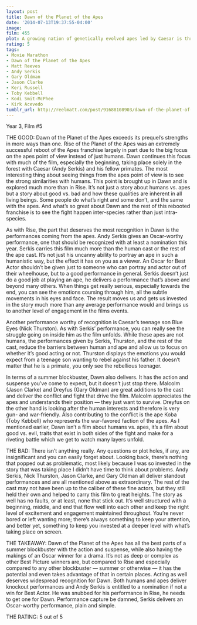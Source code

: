 ```yaml
---
layout: post
title: Dawn of the Planet of the Apes
date: '2014-07-13T19:37:55-04:00'
image: 
film: 455
plot: A growing nation of genetically evolved apes led by Caesar is threatened by a band of human survivors of the devastating virus unleashed a decade earlier. 
rating: 5
tags:
- Movie Marathon
- Dawn of the Planet of the Apes
- Matt Reeves
- Andy Serkis
- Gary Oldman
- Jason Clarke
- Keri Russell
- Toby Kebbell
- Kodi Smit-McPhee
- Kirk Acevedo
tumblr_url: http://reelmatt.com/post/91688108903/dawn-of-the-planet-of-the-apes
---
```


Year 3, Film #5

THE GOOD: Dawn of the Planet of the Apes exceeds its prequel’s strengths in more ways than one. Rise of the Planet of the Apes was an extremely successful reboot of the Apes franchise largely in part due to the big focus on the apes point of view instead of just humans. Dawn continues this focus with much of the film, especially the beginning, taking place solely in the forest with Caesar (Andy Serkis) and his fellow primates. The most interesting thing about seeing things from the apes point of view is to see the strong similarities with humans. This point is brought up in Dawn and is explored much more than in Rise. It’s not just a story about humans vs. apes but a story about good vs. bad and how these qualities are inherent in all living beings. Some people do what’s right and some don’t, and the same with the apes. And what’s so great about Dawn and the rest of this rebooted franchise is to see the fight happen inter-species rather than just intra-species.

As with Rise, the part that deserves the most recognition in Dawn is the performances coming from the apes. Andy Serkis gives an Oscar-worthy performance, one that should be recognized with at least a nomination this year. Serkis carries this film much more than the human cast or the rest of the ape cast. It’s not just his uncanny ability to portray an ape in such a humanistic way, but the effect it has on you as a viewer. An Oscar for Best Actor shouldn’t be given just to someone who can portray and actor out of their wheelhouse, but to a good performance in general. Serkis doesn’t just do a good job at playing an ape, he delivers a performance that’s above and beyond many others. When things get really serious, especially towards the end, you can see the emotions coursing through him, all the subtle movements in his eyes and face. The result moves us and gets us invested in the story much more than any average performance would and brings us to another level of engagement in the films events.

Another performance worthy of recognition is Caesar’s teenage son Blue Eyes (Nick Thurston). As with Serkis’ performance, you can really see the struggle going on inside him as the film unfolds. While these apes are not humans, the performances given by Serkis, Thurston, and the rest of the cast, reduce the barriers between human and ape and allow us to focus on whether it’s good acting or not. Thurston displays the emotions you would expect from a teenage son wanting to rebel against his father. It doesn’t matter that he is a primate, you only see the rebellious teenager.

In terms of a summer blockbuster, Dawn also delivers. It has the action and suspense you’ve come to expect, but it doesn’t just stop there. Malcolm (Jason Clarke) and Dreyfus (Gary Oldman) are great additions to the cast and deliver the conflict and fight that drive the film. Malcolm appreciates the apes and understands their position — they just want to survive. Dreyfus on the other hand is looking after the human interests and therefore is very gun- and war-friendly. Also contributing to the conflict is the ape Koba (Toby Kebbell) who represents the war-favored faction of the apes. As I mentioned earlier, Dawn isn’t a film about humans vs. apes, it’s a film about good vs. evil, traits that exist in both sides of the fight and make for a riveting battle which we get to watch many layers unfold.

THE BAD: There isn’t anything really. Any questions or plot holes, if any, are insignificant and you can easily forget about. Looking back, there’s nothing that popped out as problematic, most likely because I was so invested in the story that was taking place I didn’t have time to think about problems. Andy Serkis, Nick Thurston, Jason Clarke, and Gary Oldman all deliver standout performances and are all mentioned above as extraordinary. The rest of the cast may not have been up to the caliber of these fine actors, but they still held their own and helped to carry this film to great heights. The story as well has no faults, or at least, none that stick out. It’s well structured with a beginning, middle, and end that flow well into each other and keep the right level of excitement and engagement maintained throughout. You’re never bored or left wanting more; there’s always something to keep your attention, and better yet, something to keep you invested at a deeper level with what’s taking place on screen.

THE TAKEAWAY: Dawn of the Planet of the Apes has all the best parts of a summer blockbuster with the action and suspense, while also having the makings of an Oscar winner for a drama. It’s not as deep or complex as other Best Picture winners are, but compared to Rise and especially compared to any other blockbuster — summer or otherwise — it has the potential and even takes advantage of that in certain places. Acting as well deserves widespread recognition for Dawn. Both humans and apes deliver knockout performances and Andy Serkis is entitled to a nomination if not a win for Best Actor. He was snubbed for his performance in Rise, he needs to get one for Dawn. Performance capture be damned, Serkis delivers an Oscar-worthy performance, plain and simple.

THE RATING: 5 out of 5
